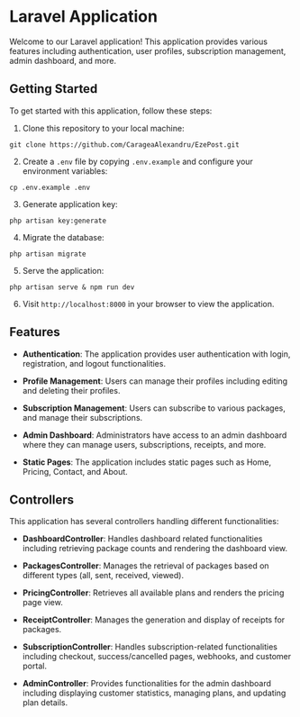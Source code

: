 # Laravel Application

Welcome to our Laravel application! This application provides various features including authentication, user profiles, subscription management, admin dashboard, and more.

## Getting Started

To get started with this application, follow these steps:

1. Clone this repository to your local machine:

```
git clone https://github.com/CarageaAlexandru/EzePost.git
```

 2. Create a `.env` file by copying `.env.example` and configure your environment variables:
```
cp .env.example .env
```
3. Generate application key:
```
php artisan key:generate
```
4. Migrate the database:
```
php artisan migrate
```
5. Serve the application:
```
php artisan serve & npm run dev
```
6. Visit `http://localhost:8000` in your browser to view the application.
## Features

-   **Authentication**: The application provides user authentication with login, registration, and logout functionalities.
    
-   **Profile Management**: Users can manage their profiles including editing and deleting their profiles.
    
-   **Subscription Management**: Users can subscribe to various packages, and manage their subscriptions.
    
-   **Admin Dashboard**: Administrators have access to an admin dashboard where they can manage users, subscriptions, receipts, and more.
    
-   **Static Pages**: The application includes static pages such as Home, Pricing, Contact, and About.

## Controllers

This application has several controllers handling different functionalities:

-   **DashboardController**: Handles dashboard related functionalities including retrieving package counts and rendering the dashboard view.
    
-   **PackagesController**: Manages the retrieval of packages based on different types (all, sent, received, viewed).
    
-   **PricingController**: Retrieves all available plans and renders the pricing page view.
    
-   **ReceiptController**: Manages the generation and display of receipts for packages.
    
-   **SubscriptionController**: Handles subscription-related functionalities including checkout, success/cancelled pages, webhooks, and customer portal.
    
-   **AdminController**: Provides functionalities for the admin dashboard including displaying customer statistics, managing plans, and updating plan details.
